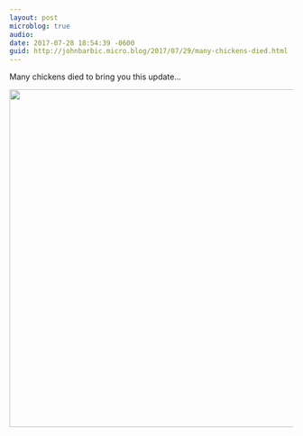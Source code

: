 ```yaml
---
layout: post
microblog: true
audio: 
date: 2017-07-28 18:54:39 -0600
guid: http://johnbarbic.micro.blog/2017/07/29/many-chickens-died.html
---
```

Many chickens died to bring you this update...

<img src="http://www.barbic.com/uploads/2017/93eea8fe26.jpg" width="600" height="600" style="height: auto" />
